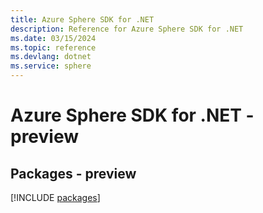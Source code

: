 ```yaml
---
title: Azure Sphere SDK for .NET
description: Reference for Azure Sphere SDK for .NET
ms.date: 03/15/2024
ms.topic: reference
ms.devlang: dotnet
ms.service: sphere
---
```

# Azure Sphere SDK for .NET - preview
## Packages - preview
[!INCLUDE [packages](sphere-index.md)]